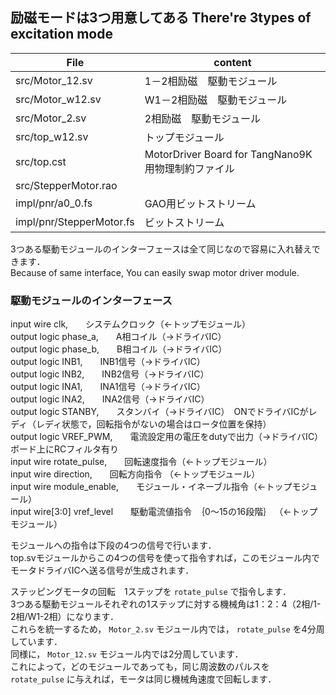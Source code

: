  
## 励磁モードは3つ用意してある There're 3types of excitation mode
|File|content|
|---|---|
src/Motor_12.sv | 1－2相励磁　駆動モジュール  
src/Motor_w12.sv | W1－2相励磁　駆動モジュール  
src/Motor_2.sv | 2相励磁　駆動モジュール  
src/top_w12.sv | トップモジュール  
src/top.cst | MotorDriver Board for TangNano9K用物理制約ファイル  
src/StepperMotor.rao | 
impl/pnr/a0_0.fs | GAO用ビットストリーム
impl/pnr/StepperMotor.fs | ビットストリーム
  
3つある駆動モジュールのインターフェースは全て同じなので容易に入れ替えできます．  
Because of same interface, You can easily swap motor driver module.  
  
### 駆動モジュールのインターフェース

  input  wire       clk,　　システムクロック（←トップモジュール）  
  output logic      phase_a,　　A相コイル（→ドライバIC）  
  output logic      phase_b,　　B相コイル（→ドライバIC）  
  output logic      INB1,　　INB1信号（→ドライバIC）  
  output logic      INB2,　　INB2信号（→ドライバIC）  
  output logic      INA1,　　INA1信号（→ドライバIC）  
  output logic      INA2,　　INA2信号（→ドライバIC）  
  output logic      STANBY,　　スタンバイ（→ドライバIC）　ONでドライバICがレディ（レディ状態で，回転指令がないの場合はロータ位置を保持）  
  output logic      VREF_PWM,　　電流設定用の電圧をdutyで出力（→ドライバIC）　ボード上にRCフィルタ有り  
  input  wire       rotate_pulse,　　回転速度指令（←トップモジュール）  
  input  wire       direction,　　回転方向指令  （←トップモジュール）  
  input  wire       module_enable,　　モジュール・イネーブル指令（←トップモジュール）  
  input  wire[3:0]       vref_level　　駆動電流値指令　｛0～15の16段階｝  （←トップモジュール）  
    
  モジュールへの指令は下段の4つの信号で行います．  
  top.svモジュールからこの4つの信号を使って指令すれば，このモジュール内でモータドライバICへ送る信号が生成されます．  
    

  
ステッピングモータの回転　1ステップを `rotate_pulse` で指令します．  
3つある駆動モジュールそれぞれの1ステップに対する機械角は1：2：4（2相/1-2相/W1-2相）になります．  
これらを統一するため， `Motor_2.sv` モジュール内では， `rotate_pulse` を4分周しています．  
同様に， `Motor_12.sv` モジュール内では2分周しています．  
これによって，どのモジュールであっても，同じ周波数のパルスを `rotate_pulse` に与えれば，モータは同じ機械角速度で回転します．  
